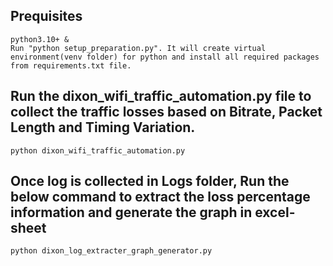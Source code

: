 ## Prequisites

    python3.10+ &
    Run "python setup_preparation.py". It will create virtual environment(venv folder) for python and install all required packages from requirements.txt file.

## Run the dixon_wifi_traffic_automation.py file to collect the traffic losses based on Bitrate, Packet Length and Timing Variation.

    python dixon_wifi_traffic_automation.py

## Once log is collected in Logs folder, Run the below command to extract the loss percentage information and generate the graph in excel-sheet

    python dixon_log_extracter_graph_generator.py
